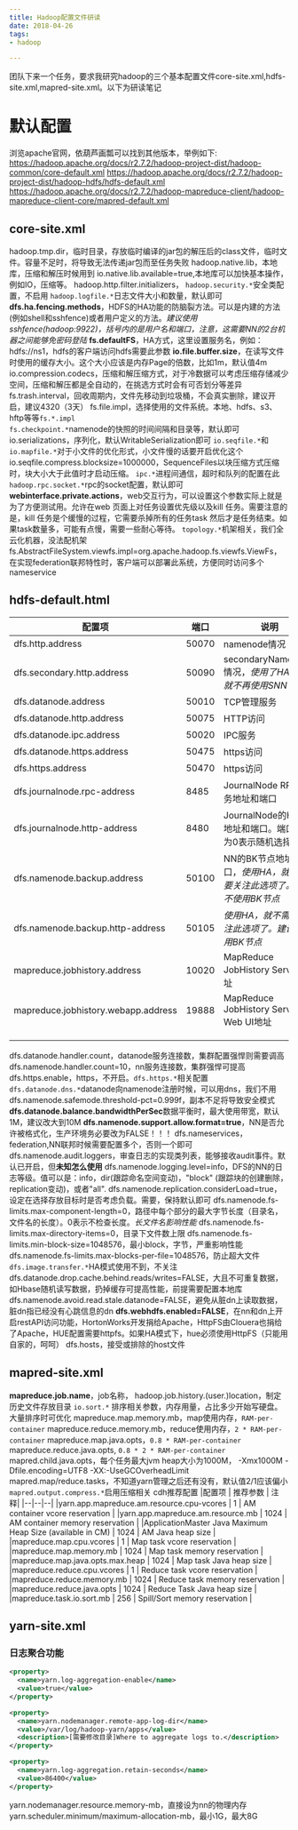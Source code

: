 ```yaml
---
title: Hadoop配置文件研读
date: 2018-04-26
tags:
- hadoop

---
```

团队下来一个任务，要求我研究hadoop的三个基本配置文件core-site.xml,hdfs-site.xml,mapred-site.xml。以下为研读笔记
<!--more-->
# 默认配置
浏览apache官网，依葫芦画瓢可以找到其他版本，举例如下:
https://hadoop.apache.org/docs/r2.7.2/hadoop-project-dist/hadoop-common/core-default.xml
https://hadoop.apache.org/docs/r2.7.2/hadoop-project-dist/hadoop-hdfs/hdfs-default.xml
https://hadoop.apache.org/docs/r2.7.2/hadoop-mapreduce-client/hadoop-mapreduce-client-core/mapred-default.xml

## core-site.xml
hadoop.tmp.dir，临时目录，存放临时编译的jar包的解压后的class文件，临时文件。容量不足时，将导致无法传递jar包而至任务失败
hadoop.native.lib，本地库，压缩和解压时候用到
io.native.lib.available=true,本地库可以加快基本操作，例如IO，压缩等。
hadoop.http.filter.initializers，  `hadoop.security.*`安全类配置，不启用
`hadoop.logfile.*`日志文件大小和数量，默认即可
**dfs.ha.fencing.methods**，HDFS的HA功能的防脑裂方法。可以是内建的方法(例如shell和sshfence)或者用户定义的方法。_建议使用sshfence(hadoop:9922)，括号内的是用户名和端口，注意，这需要NN的2台机器之间能够免密码登陆_
**fs.defaultFS**，HA方式，这里设置服务名，例如：hdfs://ns1，hdfs的客户端访问hdfs需要此参数
**io.file.buffer.size**，在读写文件时使用的缓存大小。这个大小应该是内存Page的倍数，比如1m，默认值4m
io.compression.codecs，压缩和解压缩方式，对于冷数据可以考虑压缩存储减少空间，压缩和解压都是全自动的，在挑选方式时会有可否划分等差异
fs.trash.interval，回收周期内，文件先移动到垃圾桶，不会真实删除，建议开启，建议4320（3天）
fs.file.impl，选择使用的文件系统。本地、hdfs、s3、hftp等等`fs.*.impl`   
`fs.checkpoint.*`namenode的快照的时间间隔和目录等，默认即可
io.serializations，序列化，默认WritableSerialization即可
`io.seqfile.*`和`io.mapfile.*`对于小文件的优化形式，小文件慢的话要开启优化这个
io.seqfile.compress.blocksize=1000000，SequenceFiles以块压缩方式压缩时，块大小大于此值时才启动压缩。
`ipc.*`进程间通信，超时和队列的配置在此
`hadoop.rpc.socket.*`rpc的socket配置，默认即可
**webinterface.private.actions**，web交互行为，可以设置这个参数实际上就是为了方便测试用。允许在web 页面上对任务设置优先级以及kill 任务。需要注意的是，kill 任务是个缓慢的过程，它需要杀掉所有的任务task 然后才是任务结束。如果task数量多，可能有点慢，需要一些耐心等待。
`topology.*`机架相关，我们全云化机器，没法配机架
fs.AbstractFileSystem.viewfs.impl=org.apache.hadoop.fs.viewfs.ViewFs，
在实现federation联邦特性时，客户端可以部署此系统，方便同时访问多个nameservice
## hdfs-default.html
| 配置项 | 端口 | 说明 |
|--|--|--|
| dfs.http.address | 50070 | namenode情况 |
| dfs.secondary.http.address | 50090 | secondaryNameNode情况，_使用了HA后，就不再使用SNN了_ |
| dfs.datanode.address | 50010 | TCP管理服务 |
| dfs.datanode.http.address | 50075 | HTTP访问 |
| dfs.datanode.ipc.address | 50020 | IPC服务 |
| dfs.datanode.https.address | 50475 | https访问 |
| dfs.https.address | 50470 | https访问 |
| dfs.journalnode.rpc-address | 8485 | JournalNode RPC服务地址和端口 |
| dfs.journalnode.http-address | 8480 | JournalNode的HTTP地址和端口。端口设置为0表示随机选择 |
| dfs.namenode.backup.address | 50100 | NN的BK节点地址和端口，_使用HA，就不需要关注此选项了。建议不使用BK节点_ |
| dfs.namenode.backup.http-address | 50105 | _使用HA，就不需要关注此选项了。建议不使用BK节点_ |
| mapreduce.jobhistory.address | 10020 | MapReduce JobHistory Server地址 |
| mapreduce.jobhistory.webapp.address | 19888 | MapReduce JobHistory Server Web UI地址 |
|  |  |  |
|  |  |  |
|  |  |  |

dfs.datanode.handler.count，datanode服务连接数，集群配置强悍则需要调高
dfs.namenode.handler.count=10，nn服务连接数，集群强悍可提高
dfs.https.enable，https，不开启。`dfs.https.*`相关配置
`dfs.datanode.dns.*`datanode向namenode注册时候，可以用dns，我们不用
dfs.namenode.safemode.threshold-pct=0.999f，副本不足将导致安全模式
**dfs.datanode.balance.bandwidthPerSec**数据平衡时，最大使用带宽，默认1M，建议改大到10M
<large>**dfs.namenode.support.allow.format=true**，NN是否允许被格式化，生产环境务必要改为FALSE！！！<large>
dfs.nameservices，federation,NN联邦时候需要配置多个，否则一个即可
dfs.namenode.audit.loggers，审查日志的实现类列表，能够接收audit事件。默认已开启，但**未知怎么使用**
dfs.namenode.logging.level=info，DFS的NN的日志等级。值可以是：info，dir(跟踪命名空间变动)，"block" (跟踪块的创建删除，replication变动)，或者"all".
dfs.namenode.replication.considerLoad=true，设定在选择存放目标时是否考虑负载。需要，保持默认即可
dfs.namenode.fs-limits.max-component-length=0，路径中每个部分的最大字节长度（目录名，文件名的长度）。0表示不检查长度。_长文件名影响性能_
dfs.namenode.fs-limits.max-directory-items=0，目录下文件数上限
dfs.namenode.fs-limits.min-block-size=1048576，最小block，字节，严重影响性能
dfs.namenode.fs-limits.max-blocks-per-file=1048576，防止超大文件
`dfs.image.transfer.*`HA模式使用不到，不关注
dfs.datanode.drop.cache.behind.reads/writes=FALSE，大且不可重复数据，如Hbase随机读写数据，扔掉缓存可提高性能，前提需要配置本地库
dfs.namenode.avoid.read.stale.datanode=FALSE，避免从脏dn上读取数据，脏dn指已经没有心跳信息的dn
**dfs.webhdfs.enabled=FALSE**，在nn和dn上开启restAPI访问功能，HortonWorks开发捐给Apache，HttpFS由Clouera也捐给了Apache，HUE配置需要httpfs。如果HA模式下，hue必须使用HttpFS（只能用自家的，呵呵）
dfs.hosts，接受或排除的host文件
## mapred-site.xml
**mapreduce.job.name**，job名称，
hadoop.job.history.(user.)location，制定历史文件存放目录
`io.sort.*` 排序相关参数，内存用量，占比多少开始写硬盘。大量排序时可优化
mapreduce.map.memory.mb，map使用内存，`RAM-per-container`
mapreduce.reduce.memory.mb，reduce使用内存，`2 * RAM-per-container`
mapreduce.map.java.opts，`0.8 * RAM-per-container`
mapreduce.reduce.java.opts, `0.8 * 2 * RAM-per-container`
mapred.child.java.opts，每个任务最大jvm heap大小为1000M， -Xmx1000M -Dfile.encoding=UTF8 -XX:-UseGCOverheadLimit
mapred.map/reduce.tasks，不知道yarn管理之后还有没有，默认值2/1应该偏小
`mapred.output.compress.*`启用压缩相关
cdh推荐配置
|配置项 | 推荐参数 | 注释|
|--|--|--|
|yarn.app.mapreduce.am.resource.cpu-vcores | 1 | AM container vcore reservation |
|yarn.app.mapreduce.am.resource.mb | 1024 | AM container memory reservation |
|ApplicationMaster Java Maximum Heap Size (available in CM) | 1024 | AM Java heap size |
|mapreduce.map.cpu.vcores | 1 | Map task vcore reservation |
|mapreduce.map.memory.mb | 1024 | Map task memory reservation |
|mapreduce.map.java.opts.max.heap | 1024 | Map task Java heap size |
|mapreduce.reduce.cpu.vcores | 1 | Reduce task vcore reservation |
|mapreduce.reduce.memory.mb | 1024 | Reduce task memory reservation |
|mapreduce.reduce.java.opts | 1024 | Reduce Task Java heap size |
|mapreduce.task.io.sort.mb | 256 | Spill/Sort memory reservation |

## yarn-site.xml
### 日志聚合功能
```xml
<property>    
  <name>yarn.log-aggregation-enable</name>
  <value>true</value>
</property> 

<property>
  <name>yarn.nodemanager.remote-app-log-dir</name>
  <value>/var/log/hadoop-yarn/apps</value>
  <description>[需要修改目录]Where to aggregate logs to.</description>
</property> 

<property>
  <name>yarn.log-aggregation.retain-seconds</name>
  <value>86400</value>
</property>
```
yarn.nodemanager.resource.memory-mb，直接设为nn的物理内存
yarn.scheduler.minimum/maximum-allocation-mb，最小1G，最大8G


 
<!--stackedit_data:
eyJoaXN0b3J5IjpbLTEzNTU0MDg4NTddfQ==
-->